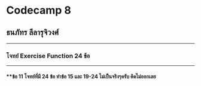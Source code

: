 # Codecamp 8
## **ธนภัทร ลีลารุจิวงศ์**
_______

### โจทย์ Exercise Function 24 ข้อ
______

#### **ข้อ 11 โจทย์ที่มี 24 ข้อ ทำข้อ 15 และ 19-24 ไม่เป็นจริงๆครับ คิดไม่ออกเลย